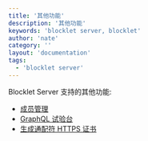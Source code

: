 ```yaml
---
title: '其他功能'
description: '其他功能'
keywords: 'blocklet server, blocklet'
author: 'nate'
category: ''
layout: 'documentation'
tags:
  - 'blocklet server'
---
```


Blocklet Server 支持的其他功能:

- [成员管理](./member-management)
- [GraphQL 试验台](./graphql-console)
- [生成通配符 HTTPS 证书](./generate-wildcard-https-certificate)
